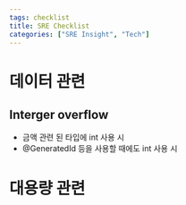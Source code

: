 ```yaml
---
tags: checklist
title: SRE Checklist
categories: ["SRE Insight", "Tech"]
---
```


# 데이터 관련


## Interger overflow
- 금액 관련 된 타입에 int 사용 시
- @GeneratedId 등을 사용할 때에도 int 사용 시

# 대용량 관련
